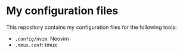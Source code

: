 # My configuration files
This repository contains my configuration files for the following tools:
- `.config/nvim`: Neovim
- `.tmux.conf`: tmux
